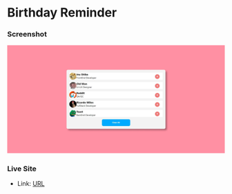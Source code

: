 # Birthday Reminder

### Screenshot

![](./screenshot.jpeg)

### Live Site

- Link: [URL](https://trusting-shannon-43cc34.netlify.app/)

